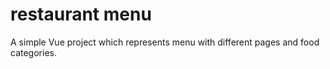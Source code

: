 # restaurant menu
A simple Vue project which represents menu with different pages and food categories.
